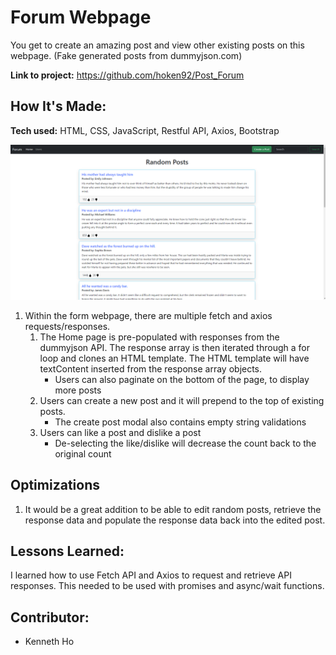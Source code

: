 # Forum Webpage

You get to create an amazing post and view other existing posts on this webpage. (Fake generated posts from dummyjson.com)

**Link to project:** https://github.com/hoken92/Post_Forum

## How It's Made:

**Tech used:** HTML, CSS, JavaScript, Restful API, Axios, Bootstrap

![Forum Webpage Design](image.png)

1. Within the form webpage, there are multiple fetch and axios requests/responses.
   1. The Home page is pre-populated with responses from the dummyjson API. The response array is then iterated through a for loop and clones an HTML template. The HTML template will have textContent inserted from the response array objects.
      - Users can also paginate on the bottom of the page, to display more posts
   2. Users can create a new post and it will prepend to the top of existing posts.
      - The create post modal also contains empty string validations
   3. Users can like a post and dislike a post
      - De-selecting the like/dislike will decrease the count back to the original count

## Optimizations

1. It would be a great addition to be able to edit random posts, retrieve the response data and populate the response data back into the edited post.

## Lessons Learned:

I learned how to use Fetch API and Axios to request and retrieve API responses. This needed to be used with promises and async/wait functions.

## Contributor:

- Kenneth Ho
